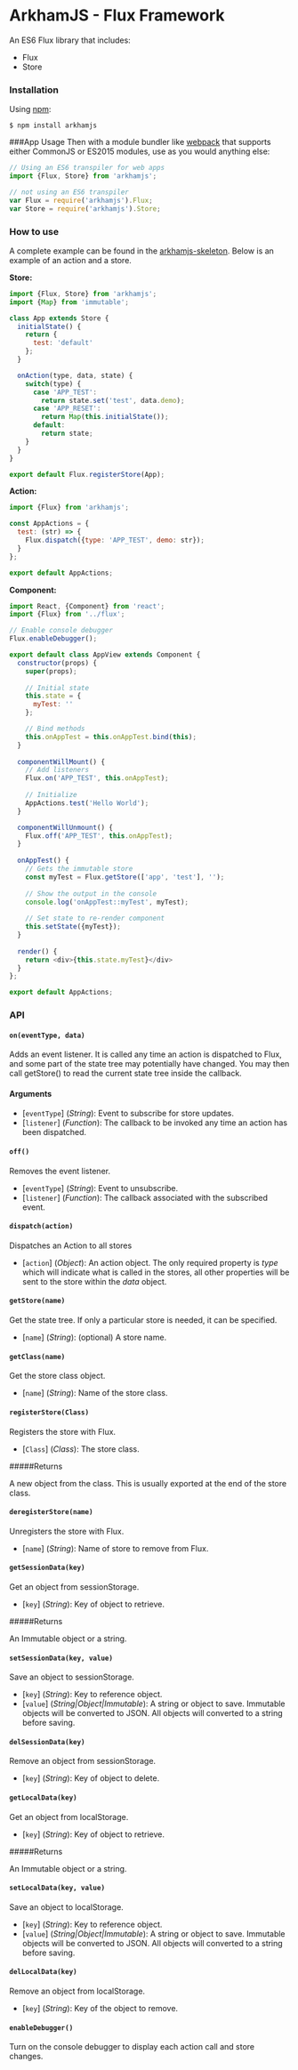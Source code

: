 ArkhamJS - Flux Framework
=======================

An ES6 Flux library that includes:
- Flux
- Store

### Installation

Using [npm](https://www.npmjs.com/):

    $ npm install arkhamjs

###App Usage
Then with a module bundler like [webpack](https://webpack.github.io/) that supports either CommonJS or ES2015 modules, use as you would anything else:

```js
// Using an ES6 transpiler for web apps
import {Flux, Store} from 'arkhamjs';

// not using an ES6 transpiler
var Flux = require('arkhamjs').Flux;
var Store = require('arkhamjs').Store;
```

### How to use

A complete example can be found in the [arkhamjs-skeleton](https://github.com/nitrog7/arkhamjs-skeleton). Below is an example of an action and a store.

**Store:**
```js
import {Flux, Store} from 'arkhamjs';
import {Map} from 'immutable';

class App extends Store {
  initialState() {
    return {
      test: 'default'
    };
  }

  onAction(type, data, state) {
    switch(type) {
      case 'APP_TEST':
        return state.set('test', data.demo);
      case 'APP_RESET':
        return Map(this.initialState());
      default:
        return state;
    }
  }
}

export default Flux.registerStore(App);
```

**Action:**
```js
import {Flux} from 'arkhamjs';

const AppActions = {
  test: (str) => {
    Flux.dispatch({type: 'APP_TEST', demo: str});
  }
};

export default AppActions;
```

**Component:**
```js
import React, {Component} from 'react';
import {Flux} from '../flux';

// Enable console debugger
Flux.enableDebugger();

export default class AppView extends Component {
  constructor(props) {
    super(props);
    
    // Initial state
    this.state = {
      myTest: ''
    };

    // Bind methods
    this.onAppTest = this.onAppTest.bind(this);
  }
  
  componentWillMount() {
    // Add listeners
    Flux.on('APP_TEST', this.onAppTest);
    
    // Initialize
    AppActions.test('Hello World');
  }

  componentWillUnmount() {
    Flux.off('APP_TEST', this.onAppTest);
  }
  
  onAppTest() {
    // Gets the immutable store
    const myTest = Flux.getStore(['app', 'test'], '');
    
    // Show the output in the console
    console.log('onAppTest::myTest', myTest);
    
    // Set state to re-render component
    this.setState({myTest});
  }
  
  render() {
    return <div>{this.state.myTest}</div>
  }
};

export default AppActions;
```

### API
#### `on(eventType, data)`

Adds an event listener. It is called any time an action is dispatched to Flux, and some part of the state tree may 
potentially have changed. You may then call getStore() to read the current state tree inside the callback.

#### Arguments

* [`eventType`] \(*String*): Event to subscribe for store updates.
* [`listener`] \(*Function*): The callback to be invoked any time an action has been dispatched.

#### `off()`

Removes the event listener.

* [`eventType`] \(*String*): Event to unsubscribe.
* [`listener`] \(*Function*): The callback associated with the subscribed event.

#### `dispatch(action)`

Dispatches an Action to all stores

* [`action`] \(*Object*): An action object. The only required property is *type* which will indicate what is called in
the stores, all other properties will be sent to the store within the *data* object.

#### `getStore(name)`

Get the state tree. If only a particular store is needed, it can be specified.

* [`name`] \(*String*): (optional) A store name.

#### `getClass(name)`

Get the store class object.

* [`name`] \(*String*): Name of the store class. 

#### `registerStore(Class)`

Registers the store with Flux.

* [`Class`] \(*Class*): The store class.

#####Returns

A new object from the class. This is usually exported at the end of the store class.

#### `deregisterStore(name)`

Unregisters the store with Flux.

* [`name`] \(*String*): Name of store to remove from Flux.

#### `getSessionData(key)`

Get an object from sessionStorage.

* [`key`] \(*String*): Key of object to retrieve.

#####Returns

An Immutable object or a string.

#### `setSessionData(key, value)`

Save an object to sessionStorage.

* [`key`] \(*String*): Key to reference object.
* [`value`] \(*String|Object|Immutable*): A string or object to save. Immutable objects will be converted to JSON. All 
objects will converted to a string before saving.

#### `delSessionData(key)`

Remove an object from sessionStorage.

* [`key`] \(*String*): Key of object to delete.

#### `getLocalData(key)`

Get an object from localStorage.

* [`key`] \(*String*): Key of object to retrieve.

#####Returns

An Immutable object or a string.

#### `setLocalData(key, value)`

Save an object to localStorage.

* [`key`] \(*String*): Key to reference object.
* [`value`] \(*String|Object|Immutable*): A string or object to save. Immutable objects will be converted to JSON. All 
objects will converted to a string before saving.

#### `delLocalData(key)`

Remove an object from localStorage.

* [`key`] \(*String*): Key of the object to remove.

#### `enableDebugger()`

Turn on the console debugger to display each action call and store changes.

